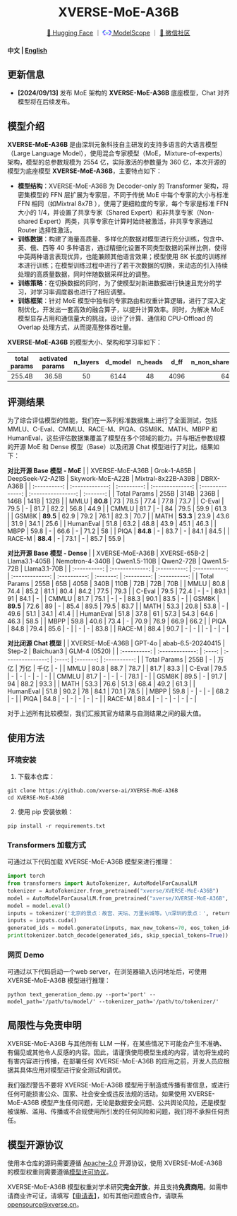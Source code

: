 <div align="center">
<h1>
  XVERSE-MoE-A36B
</h1>
</div>

<p align="center">
        <a href="https://huggingface.co/xverse">🤗 Hugging Face</a>&nbsp｜
        <a href="https://modelscope.cn/organization/xverse" rel="nofollow"><img src="resources/modelscope.png" width="20px" style="max-width: 100%;"> ModelScope</a>&nbsp｜
        <a href="resources/wechat.png">💬 微信社区</a>
</p>

<h4 align="left">
    <p>
        <b>中文</b> |
        <a href="README_EN.md">English</a>
    <p>
</h4>

## 更新信息
- **[2024/09/13]** 发布 MoE 架构的 **XVERSE-MoE-A36B** 底座模型，Chat 对齐模型将在后续发布。

## 模型介绍

**XVERSE-MoE-A36B** 是由深圳元象科技自主研发的支持多语言的大语言模型（Large Language Model），使用混合专家模型（MoE，Mixture-of-experts）架构，模型的总参数规模为 2554 亿，实际激活的参数量为 360 亿，本次开源的模型为底座模型 **XVERSE-MoE-A36B**，主要特点如下：

- **模型结构**：XVERSE-MoE-A36B 为 Decoder-only 的 Transformer 架构，将密集模型的 FFN 层扩展为专家层，不同于传统 MoE 中每个专家的大小与标准 FFN 相同（如Mixtral 8x7B ），使用了更细粒度的专家，每个专家是标准 FFN 大小的 1/4，并设置了共享专家（Shared Expert）和非共享专家（Non-shared Expert）两类，共享专家在计算时始终被激活，非共享专家通过 Router 选择性激活。
- **训练数据**：构建了海量高质量、多样化的数据对模型进行充分训练，包含中、英、俄、西等 40 多种语言，通过精细化设置不同类型数据的采样比例，使得中英两种语言表现优异，也能兼顾其他语言效果；模型使用 8K 长度的训练样本进行训练；在模型训练过程中进行了若干次数据的切换，来动态的引入持续处理的高质量数据，同时伴随数据采样比的调整。
- **训练策略**：在切换数据的同时，为了使模型对新进数据进行快速且充分的学习，对学习率调度器也进行了相应调整。
- **训练框架**：针对 MoE 模型中独有的专家路由和权重计算逻辑，进行了深入定制优化，开发出一套高效的融合算子，以提升计算效率。同时，为解决 MoE 模型显存占用和通信量大的挑战，设计了计算、通信和 CPU-Offload 的 Overlap 处理方式，从而提高整体吞吐量。

**XVERSE-MoE-A36B** 的模型大小、架构和学习率如下：

| total params | activated params | n_layers | d_model | n_heads | d_ff | n_non_shared_experts | n_shared_experts | top_k |   lr   |
| :----------: | :--------------: | :------: | :-----: | :-----: | :--: | :------------------: | :--------------: | :---: | :----: |
|    255.4B    |       36.5B      |    50    |  6144   |   48    | 4096 |          64          |        2         |   6   | 2.5e−4 |

## 评测结果

为了综合评估模型的性能，我们在一系列标准数据集上进行了全面测试，包括 MMLU、C-Eval、CMMLU、RACE-M、PIQA、GSM8K、MATH、MBPP 和 HumanEval，这些评估数据集覆盖了模型在多个领域的能力。并与相近参数规模的开源 MoE 和 Dense 模型（Base）以及闭源 Chat 模型进行了对比，结果如下：

**对比开源 Base 模型 - MoE**
|              | XVERSE-MoE-A36B | Grok-1-A85B | DeepSeek-V2-A21B | Skywork-MoE-A22B | Mixtral-8x22B-A39B | DBRX-A36B |
| :----------: | :-------------: | :---------: | :--------------: | :--------------: | :----------------: | :-------: |
| Total Params |      255B       |    314B     |       236B       |       146B       |        141B        |   132B    |
|     MMLU     |    **80.8**     |     73      |       78.5       |       77.4       |        77.8        |   73.7    |
|    C-Eval    |      79.5       |      -      |       81.7       |       82.2       |        56.8        |   44.9    |
|    CMMLU     |      81.7       |      -      |        84        |       79.5       |        59.9        |   61.3    |
|    GSM8K     |    **89.5**     |    62.9     |       79.2       |       76.1       |        82.3        |   70.7    |
|     MATH     |    **53.3**     |    23.9     |       43.6       |       31.9       |        34.1        |   25.6    |
|  HumanEval   |      51.8       |    63.2     |       48.8       |       43.9       |        45.1        |   46.3    |
|     MBPP     |      59.8       |      -      |       66.6       |        -         |        71.2        |    58     |
|     PIQA     |    **84.8**     |      -      |       83.7       |        -         |        84.1        |   84.5    |
|    RACE-M    |    **88.4**     |      -      |       73.1       |        -         |        85.7        |   55.9    |

**对比开源 Base 模型 - Dense**
|              | XVERSE-MoE-A36B | XVERSE-65B-2 | Llama3.1-405B | Nemotron-4-340B | Qwen1.5-110B | Qwen2-72B | Qwen1.5-72B | Llama3.1-70B |
| :----------: | :-------------: | :----------: | :-----------: | :-------------: | :----------: | :-------: | :---------: | :----------: |
| Total Params |      255B       |     65B      |     405B      |      340B       |     110B     |    72B    |     72B     |     70B      |
|     MMLU     |      80.8       |     74.4     |     85.2      |      81.1       |     80.4     |   84.2    |    77.5     |     79.3     |
|    C-Eval    |      79.5       |     72.4     |       -       |        -        |     89.1     |    91     |    84.1     |      -       |
|    CMMLU     |      81.7       |     75.1     |       -       |        -        |     88.3     |   90.1    |    83.5     |      -       |
|    GSM8K     |    **89.5**     |     72.6     |      89       |        -        |     85.4     |   89.5    |    79.5     |     83.7     |
|     MATH     |      53.3       |     20.8     |     53.8      |        -        |     49.6     |   51.1    |    34.1     |     41.4     |
|  HumanEval   |      51.8       |     37.8     |      61       |      57.3       |     54.3     |   64.6    |    46.3     |     58.5     |
|     MBPP     |      59.8       |     40.6     |     73.4      |        -        |     70.9     |   76.9    |    66.9     |     66.2     |
|     PIQA     |      84.8       |     79.4     |     85.6      |        -        |              |     -     |      -      |     83.8     |
|    RACE-M    |      88.4       |     90.7     |       -       |        -        |              |     -     |      -      |      -       |

**对比闭源 Chat 模型**
|              | XVERSE-MoE-A36B | GPT-4o | abab-6.5-20240415 | Step-2 | Baichuan3 | GLM-4 (0520) |
| :----------: | :-------------: | :----: | :---------------: | :----: | :-------: | :----------: |
| Total Params |      255B       |   -    |       万亿        |  万亿  |   千亿    |      -       |
|     MMLU     |      80.8       |  88.7  |       78.7        |        |   81.7    |     83.3     |
|    C-Eval    |      79.5       |   -    |         -         |   -    |     -     |      -       |
|    CMMLU     |      81.7       |   -    |         -         |   -    |   78.1    |      -       |
|    GSM8K     |      89.5       |   -    |       91.7        |   94   |   88.2    |     93.3     |
|     MATH     |      53.3       |  76.6  |       51.3        |  68.4  |   49.2    |     61.3     |
|  HumanEval   |      51.8       |  90.2  |        78         |  84.1  |   70.1    |     78.5     |
|     MBPP     |      59.8       |   -    |         -         |   -    |   68.2    |      -       |
|     PIQA     |      84.8       |   -    |         -         |   -    |     -     |      -       |
|    RACE-M    |      88.4       |   -    |         -         |   -    |     -     |      -       |

对于上述所有比较模型，我们汇报其官方结果与自测结果之间的最大值。

## 使用方法

### 环境安装

1. 下载本仓库：

```shell
git clone https://github.com/xverse-ai/XVERSE-MoE-A36B
cd XVERSE-MoE-A36B
```

2. 使用 pip 安装依赖：

```shell
pip install -r requirements.txt
```
### Transformers 加载方式

可通过以下代码加载 XVERSE-MoE-A36B 模型来进行推理：

```python
import torch
from transformers import AutoTokenizer, AutoModelForCausalLM
tokenizer = AutoTokenizer.from_pretrained("xverse/XVERSE-MoE-A36B")
model = AutoModelForCausalLM.from_pretrained("xverse/XVERSE-MoE-A36B", trust_remote_code=True, torch_dtype=torch.bfloat16, device_map='auto')
model = model.eval()
inputs = tokenizer('北京的景点：故宫、天坛、万里长城等。\n深圳的景点：', return_tensors='pt').input_ids
inputs = inputs.cuda()
generated_ids = model.generate(inputs, max_new_tokens=70, eos_token_id=tokenizer.eos_token_id, repetition_penalty=1.1)
print(tokenizer.batch_decode(generated_ids, skip_special_tokens=True))
```

### 网页 Demo

可通过以下代码启动一个web server，在浏览器输入访问地址后，可使用 XVERSE-MoE-A36B 模型进行推理：

```shell
python text_generation_demo.py --port='port' --model_path='/path/to/model/' --tokenizer_path='/path/to/tokenizer/'
```

## 局限性与免责申明

XVERSE-MoE-A36B 与其他所有 LLM 一样，在某些情况下可能会产生不准确、有偏见或其他令人反感的内容。因此，请谨慎使用模型生成的内容，请勿将生成的有害内容进行传播，在部署任何 XVERSE-MoE-A36B 的应用之前，开发人员应根据其具体应用对模型进行安全测试和调优。

我们强烈警告不要将 XVERSE-MoE-A36B 模型用于制造或传播有害信息，或进行任何可能损害公众、国家、社会安全或违反法规的活动。如果使用 XVERSE-MoE-A36B 模型产生任何问题，无论是数据安全问题、公共舆论风险，还是模型被误解、滥用、传播或不合规使用所引发的任何风险和问题，我们将不承担任何责任。

## 模型开源协议

使用本仓库的源码需要遵循 [Apache-2.0](LICENSE) 开源协议，使用 XVERSE-MoE-A36B 的模型权重则需要遵循[模型许可协议](MODEL_LICENSE.pdf)。

XVERSE-MoE-A36B 模型权重对学术研究**完全开放**，并且支持**免费商用**。如需申请商业许可证，请填写【[申请表](https://chat.xverse.cn/home/business.html)】，如有其他问题或合作，请联系 <opensource@xverse.cn>。


